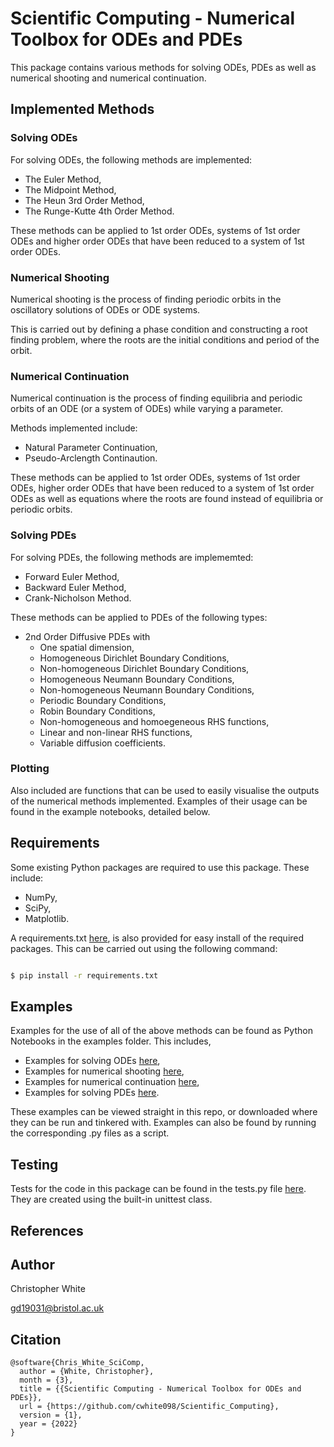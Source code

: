 # Scientific Computing - Numerical Toolbox for ODEs and PDEs

This package contains various methods for solving ODEs, PDEs as well as numerical shooting and numerical continuation.



## Implemented Methods
### Solving ODEs
For solving ODEs, the following methods are implemented:
 - The Euler Method,
 - The Midpoint Method,
 - The Heun 3rd Order Method,
 - The Runge-Kutte 4th Order Method.

These methods can be applied to 1st order ODEs, systems of 1st order ODEs and higher order ODEs that have been reduced to a system of 1st order ODEs.


### Numerical Shooting
Numerical shooting is the process of finding periodic orbits in the oscillatory solutions of ODEs or ODE systems.

This is carried out by defining a phase condition and constructing a root finding problem, where the roots are the initial conditions and period of the orbit.


### Numerical Continuation
Numerical continuation is the process of finding equilibria and periodic orbits of an ODE (or a system of ODEs) while varying a parameter.

Methods implemented include:
 - Natural Parameter Continuation,
 - Pseudo-Arclength Continaution.

These methods can be applied to 1st order ODEs, systems of 1st order ODEs, higher order ODEs that have been reduced to a system of 1st order ODEs as well as equations where the roots are found instead of equilibria or periodic orbits.


### Solving PDEs
For solving PDEs, the following methods are implememted:
 - Forward Euler Method,
 - Backward Euler Method,
 - Crank-Nicholson Method.

These methods can be applied to PDEs of the following types:
 - 2nd Order Diffusive PDEs with
    - One spatial dimension,
    - Homogeneous Dirichlet Boundary Conditions,
    - Non-homogeneous Dirichlet Boundary Conditions,
    - Homogeneous Neumann Boundary Conditions,
    - Non-homogeneous Neumann Boundary Conditions,
    - Periodic Boundary Conditions,
    - Robin Boundary Conditions,
    - Non-homogeneous and homoegeneous RHS functions,
    - Linear and non-linear RHS functions,
    - Variable diffusion coefficients.


### Plotting
Also included are functions that can be used to easily visualise the outputs of the numerical methods implemented.
Examples of their usage can be found in the example notebooks, detailed below.

## Requirements
Some existing Python packages are required to use this package. These include:
 - NumPy,
 - SciPy,
 - Matplotlib.

A requirements.txt [here](requirements.txt), is also provided for easy install of the required packages. This can be carried out using the following command:

```bash

$ pip install -r requirements.txt

```

## Examples
Examples for the use of all of the above methods can be found as Python Notebooks in the examples folder. This includes,
 - Examples for solving ODEs [here](examples/solving_odes.ipynb),
 - Examples for numerical shooting [here](examples/numerical_shooting.ipynb),
 - Examples for numerical continuation [here](examples/numerical_continuation.ipynb),
 - Examples for solving PDEs [here](examples/solving_pdes.ipynb).

These examples can be viewed straight in this repo, or downloaded where they can be run and tinkered with.
Examples can also be found by running the corresponding .py files as a script.


## Testing
Tests for the code in this package can be found in the tests.py file [here](tests.py). They are created using the built-in unittest class.


## References

## Author
Christopher White

gd19031@bristol.ac.uk

## Citation
```
@software{Chris_White_SciComp,
  author = {White, Christopher},
  month = {3},
  title = {{Scientific Computing - Numerical Toolbox for ODEs and PDEs}},
  url = {https://github.com/cwhite098/Scientific_Computing},
  version = {1},
  year = {2022}
}
```
